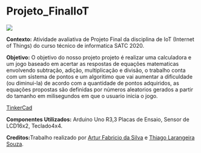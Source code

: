 # Projeto_FinalIoT
![](https://www1.satc.edu.br/portais/acesso/public/assets/img/logoSatc.png)

<b>Contexto:</b> Atividade avaliativa de Projeto Final da disciplina de IoT (Internet of Things) do curso técnico de informatica SATC 2020.

<b>Objetivo:</b> O objetivo do nosso projeto projeto é realizar uma calculadora e um jogo baseado em acertar as respostas de equações matematicas envolvendo subtração, adição, multiplicação e divisão, o trabalho conta com um sistema de pontos e um algoritimo que vai aumentar a dificuldade (ou diminui-la) de acordo com a quantidade de pontos adquiridos, as equações propostas são definidas por números aleatorios gerados a partir do tamanho em milisegundos em que o usuario inicia o jogo.

<plataforma> [TinkerCad](https://www.tinkercad.com)

<b>Componentes Utilizados:</b> Arduino Uno R3,3 Placas de Ensaio, Sensor de LCD16x2, Teclado4x4.

<b>Creditos:</b>Trabalho realizado por [Artur Fabricio da Silva](https://github.com/arturfabriciohahaedgy) e [Thiago Larangeira Souza](https://github.com/baconzitus).
